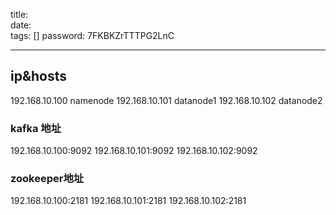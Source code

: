 title:  
date:  
tags: []
password: 7FKBKZrTTTPG2LnC

---
 <!--more-->

 
 ## ip&hosts

 192.168.10.100 namenode 
 192.168.10.101 datanode1
 192.168.10.102 datanode2


 ### kafka 地址

192.168.10.100:9092
192.168.10.101:9092
192.168.10.102:9092

### zookeeper地址

192.168.10.100:2181
192.168.10.101:2181
192.168.10.102:2181